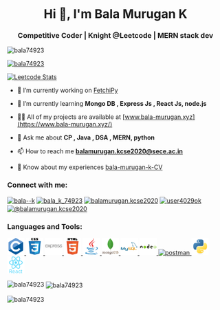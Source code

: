 <h1 align="center">Hi 👋, I'm Bala Murugan K</h1>
<h3 align="center">Competitive Coder | Knight @Leetcode | MERN stack dev</h3>

<p align="left"> <img src="https://komarev.com/ghpvc/?username=bala74923&label=Profile%20views&color=0e75b6&style=flat" alt="bala74923" /> </p>

<p align="left"> <a href="https://github.com/ryo-ma/github-profile-trophy"><img src="https://github-profile-trophy.vercel.app/?username=bala74923" alt="bala74923" /></a> </p>

[![Leetcode Stats](https://leetcard.jacoblin.cool/user4029ok)](https://leetcode.com/user4029ok)

- 🔭 I’m currently working on [FetchiPy](https://github.com/bala74923/FetchiPy)

- 🌱 I’m currently learning **Mongo DB , Express Js , React Js, node.js**

- 👨‍💻 All of my projects are available at [www.bala-murugan.xyz](https://www.bala-murugan.xyz/)

- 💬 Ask me about **CP , Java , DSA , MERN, python**

- 📫 How to reach me **balamurugan.kcse2020@sece.ac.in**

- 📄 Know about my experiences [bala-murugan-k-CV](https://tinyurl.com/bala-murugan-k-resume)

<h3 align="left">Connect with me:</h3>
<p align="left">
<a href="https://linkedin.com/in/bala--k" target="blank"><img align="center" src="https://raw.githubusercontent.com/rahuldkjain/github-profile-readme-generator/master/src/images/icons/Social/linked-in-alt.svg" alt="bala--k" height="30" width="40" /></a>
<a href="https://www.codechef.com/users/bala_k_74923" target="blank"><img align="center" src="https://cdn.jsdelivr.net/npm/simple-icons@3.1.0/icons/codechef.svg" alt="bala_k_74923" height="30" width="40" /></a>
<a href="https://codeforces.com/profile/balamurugan.kcse2020" target="blank"><img align="center" src="https://raw.githubusercontent.com/rahuldkjain/github-profile-readme-generator/master/src/images/icons/Social/codeforces.svg" alt="balamurugan.kcse2020" height="30" width="40" /></a>
<a href="https://www.leetcode.com/user4029ok" target="blank"><img align="center" src="https://raw.githubusercontent.com/rahuldkjain/github-profile-readme-generator/master/src/images/icons/Social/leet-code.svg" alt="user4029ok" height="30" width="40" /></a>
<a href="https://www.hackerearth.com/@balamurugan.kcse2020" target="blank"><img align="center" src="https://raw.githubusercontent.com/rahuldkjain/github-profile-readme-generator/master/src/images/icons/Social/hackerearth.svg" alt="@balamurugan.kcse2020" height="30" width="40" /></a>
</p>

<h3 align="left">Languages and Tools:</h3>
<p align="left"> <a href="https://www.cprogramming.com/" target="_blank" rel="noreferrer"> <img src="https://raw.githubusercontent.com/devicons/devicon/master/icons/c/c-original.svg" alt="c" width="40" height="40"/> </a> <a href="https://www.w3schools.com/css/" target="_blank" rel="noreferrer"> <img src="https://raw.githubusercontent.com/devicons/devicon/master/icons/css3/css3-original-wordmark.svg" alt="css3" width="40" height="40"/> </a> <a href="https://expressjs.com" target="_blank" rel="noreferrer"> <img src="https://raw.githubusercontent.com/devicons/devicon/master/icons/express/express-original-wordmark.svg" alt="express" width="40" height="40"/> </a> <a href="https://www.w3.org/html/" target="_blank" rel="noreferrer"> <img src="https://raw.githubusercontent.com/devicons/devicon/master/icons/html5/html5-original-wordmark.svg" alt="html5" width="40" height="40"/> </a> <a href="https://www.java.com" target="_blank" rel="noreferrer"> <img src="https://raw.githubusercontent.com/devicons/devicon/master/icons/java/java-original.svg" alt="java" width="40" height="40"/> </a> <a href="https://www.mongodb.com/" target="_blank" rel="noreferrer"> <img src="https://raw.githubusercontent.com/devicons/devicon/master/icons/mongodb/mongodb-original-wordmark.svg" alt="mongodb" width="40" height="40"/> </a> <a href="https://www.mysql.com/" target="_blank" rel="noreferrer"> <img src="https://raw.githubusercontent.com/devicons/devicon/master/icons/mysql/mysql-original-wordmark.svg" alt="mysql" width="40" height="40"/> </a> <a href="https://nodejs.org" target="_blank" rel="noreferrer"> <img src="https://raw.githubusercontent.com/devicons/devicon/master/icons/nodejs/nodejs-original-wordmark.svg" alt="nodejs" width="40" height="40"/> </a> <a href="https://postman.com" target="_blank" rel="noreferrer"> <img src="https://www.vectorlogo.zone/logos/getpostman/getpostman-icon.svg" alt="postman" width="40" height="40"/> </a> <a href="https://www.python.org" target="_blank" rel="noreferrer"> <img src="https://raw.githubusercontent.com/devicons/devicon/master/icons/python/python-original.svg" alt="python" width="40" height="40"/> </a> <a href="https://reactjs.org/" target="_blank" rel="noreferrer"> <img src="https://raw.githubusercontent.com/devicons/devicon/master/icons/react/react-original-wordmark.svg" alt="react" width="40" height="40"/> </a> </p>

<p><img align="left" src="https://github-readme-stats.vercel.app/api/top-langs?username=bala74923&show_icons=true&locale=en&layout=compact" alt="bala74923" /></p>

<p>&nbsp;<img align="center" src="https://github-readme-stats.vercel.app/api?username=bala74923&show_icons=true&locale=en" alt="bala74923" /></p>

<p><img align="center" src="https://github-readme-streak-stats.herokuapp.com/?user=bala74923&" alt="bala74923" /></p>


